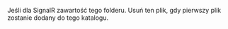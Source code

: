 Jeśli dla SignalR zawartość tego folderu. Usuń ten plik, gdy pierwszy plik zostanie dodany do tego katalogu.